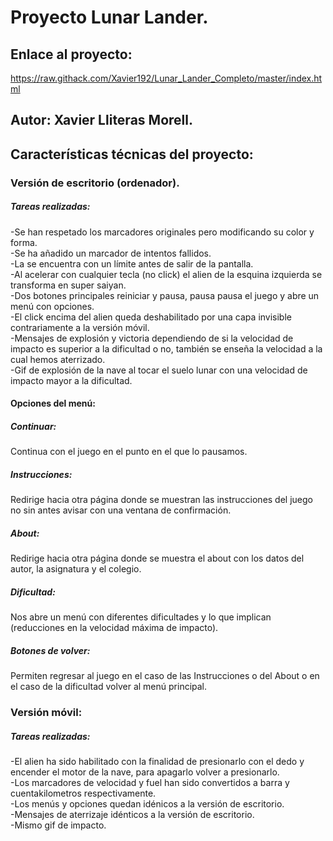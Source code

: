 # Proyecto Lunar Lander.  
## Enlace al proyecto:
https://raw.githack.com/Xavier192/Lunar_Lander_Completo/master/index.html 

## Autor: Xavier Lliteras Morell.  
## Características técnicas del proyecto:
### Versión de escritorio (ordenador).
 ##### Tareas realizadas:  
-Se han respetado los marcadores originales pero modificando su color y forma.  
-Se ha añadido un marcador de intentos fallidos.  
-La se encuentra con un límite antes de salir de la pantalla.   
-Al acelerar con cualquier tecla (no click) el alien de la esquina izquierda se transforma en super saiyan.    
-Dos botones principales reiniciar y pausa, pausa pausa el juego y abre un menú con opciones.  
-El click encima del alien queda deshabilitado por una capa invisible contrariamente a la versión móvil.  
-Mensajes de explosión y victoria dependiendo de si la velocidad de impacto es superior a la dificultad o no, también se enseña la velocidad a la cual hemos aterrizado.  
-Gif de explosión de la nave al tocar el suelo lunar con una velocidad de impacto mayor a la dificultad.  
#### Opciones del menú:
##### Continuar:  
Continua con el juego en el punto en el que lo pausamos.
##### Instrucciones:
Redirige hacia otra página donde se muestran las instrucciones del juego no sin antes avisar con una ventana de confirmación.
##### About:  
Redirige hacia otra página donde se muestra el about con los datos del autor, la asignatura y el colegio.  
##### Dificultad:  
Nos abre un menú con diferentes dificultades y lo que implican (reducciones en la velocidad máxima de impacto).
##### Botones de volver:  
Permiten regresar al juego en el caso de las Instrucciones o del About o en el caso de la dificultad volver al menú principal.   
### Versión móvil:  
##### Tareas realizadas:
-El alien ha sido habilitado con la finalidad de presionarlo con el dedo y encender el motor de la nave, para apagarlo volver a presionarlo.    
-Los marcadores de velocidad y fuel han sido convertidos a barra y cuentakilometros respectivamente.  
-Los menús y opciones quedan idénicos a la versión de escritorio.  
-Mensajes de aterrizaje idénticos a la versión de escritorio.  
-Mismo gif de impacto.  





